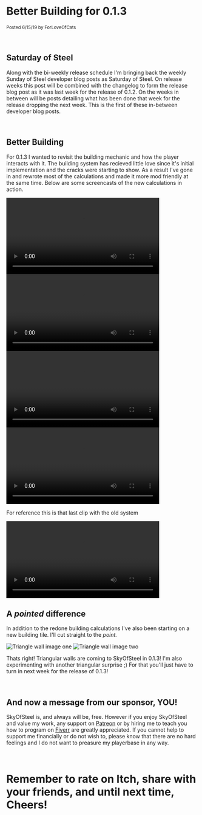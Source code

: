 
# Better Building for 0.1.3
<sup>Posted 6/15/19 by ForLoveOfCats</sup>


<br>


## Saturday of Steel
Along with the bi-weekly release schedule I'm bringing back the weekly Sunday of
Steel developer blog posts as Saturday of Steel. On release weeks this post will
be combined with the changelog to form the release blog post as it was last week
for the release of 0.1.2. On the weeks in between will be posts detailing what
has been done that week for the release dropping the next week. This is the
first of these in-between developer blog posts.


<br>


## Better Building

For 0.1.3 I wanted to revisit the building mechanic and how the player interacts
with it. The building system has recieved little love since it's initial
implementation and the cracks were starting to show. As a result I've gone in
and rewrote most of the calculations and made it more mod friendly at the same
time. Below are some screencasts of the new calculations in action.


<video width="80%" controls>
<source src="BetterBuilding/wall.m4v" type="video/mp4">
Your browser does not support the video tag.
</video>

<br>

<video width="80%" controls>
<source src="BetterBuilding/platform_on_wall.m4v" type="video/mp4">
Your browser does not support the video tag.
</video>

<br>

<video width="80%" controls>
<source src="BetterBuilding/slope_on_wall.m4v" type="video/mp4">
Your browser does not support the video tag.
</video>

<br>

<video width="80%" controls>
<source src="BetterBuilding/hole_in_ground.m4v" type="video/mp4">
Your browser does not support the video tag.
</video>


For reference this is that last clip with the old system

<video width="80%" controls>
<source src="BetterBuilding/old_hole.mp4" type="video/mp4">
Your browser does not support the video tag.
</video>

<br>


## A *pointed* difference

In addition to the redone building calculations I've also been starting on a new
building tile. I'll cut straight to the *point.*

![Triangle wall image one](BetterBuilding/triangle_wall_1.png)
![Triangle wall image two](BetterBuilding/triangle_wall_2.png)

Thats right! Triangular walls are coming to SkyOfSteel in 0.1.3! I'm also
experimenting with another triangular surprise ;) For that you'll just have to
turn in next week for the release of 0.1.3!


<br>


## And now a message from our sponsor, YOU!
SkyOfSteel is, and always will be, free. However if you enjoy SkyOfSteel and
value my work, any support on [Patreon](https://www.patreon.com/user?u=19556107)
or by hiring me to teach you how to program on
[Fiverr](https://www.fiverr.com/forloveofcats/teach-you-to-program) are greatly
appreciated. If you cannot help to support me financially or do not wish to,
please know that there are no hard feelings and I do not want to preasure my
playerbase in any way.

<br>

# Remember to rate on Itch, share with your friends, and until next time, Cheers!

<br>
<br>
<br>
<br>
